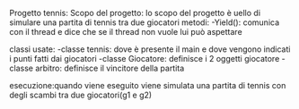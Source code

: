 Progetto tennis:
Scopo del progetto: lo scopo del progetto è uello di simulare una partita di tennis tra due giocatori
metodi:
-Yield(): comunica con il thread e dice che se il thread non vuole lui può aspettare


classi usate:
-classe tennis: dove è presente il main e dove vengono indicati i punti fatti dai giocatori
-classe Giocatore: definisce i 2 oggetti giocatore
-classe arbitro: definisce il vincitore della partita

esecuzione:quando viene eseguito viene simulata una partita di tennis con degli scambi tra due giocatori(g1 e g2)
